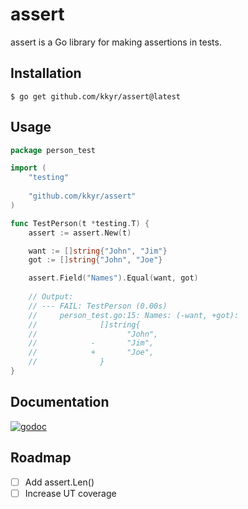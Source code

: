 # assert

assert is a Go library for making assertions in tests.

## Installation

```shell
$ go get github.com/kkyr/assert@latest
```

## Usage

```go
package person_test

import (
    "testing"
    
    "github.com/kkyr/assert"
)

func TestPerson(t *testing.T) {
    assert := assert.New(t)

    want := []string{"John", "Jim"}
    got := []string{"John", "Joe"}

    assert.Field("Names").Equal(want, got)
    
    // Output:
    // --- FAIL: TestPerson (0.00s)
    //     person_test.go:15: Names: (-want, +got):
    //              []string{
    //                    "John", 
    //            -       "Jim", 
    //            +       "Joe",
    //              }
}
```

## Documentation

<a href="https://pkg.go.dev/github.com/kkyr/assert?tab=doc"><img src="https://img.shields.io/badge/go.dev-reference-007d9c?logo=go&logoColor=white" alt="godoc" title="godoc"/></a>

## Roadmap

- [ ] Add assert.Len()
- [ ] Increase UT coverage